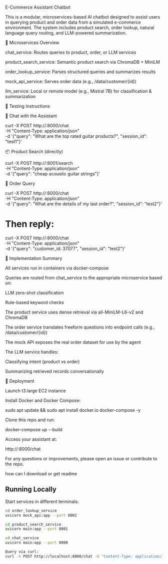 E-Commerce Assistant Chatbot

This is a modular, microservices-based AI chatbot designed to assist users in querying product and order data from a simulated e-commerce environment. The system includes product search, order lookup, natural language query routing, and LLM-powered summarization.

🚀 Microservices Overview

chat_service: Routes queries to product, order, or LLM services

product_search_service: Semantic product search via ChromaDB + MiniLM

order_lookup_service: Parses structured queries and summarizes results

mock_api_service: Serves order data (e.g., /data/customer/{id})

llm_service: Local or remote model (e.g., Mistral 7B) for classification & summarization

🧪 Testing Instructions

🔁 Chat with the Assistant

curl -X POST http://<EC2-IP>:8000/chat \
  -H "Content-Type: application/json" \
  -d '{"query": "What are the top rated guitar products?", "session_id": "test1"}'

📦 Product Search (directly)

curl -X POST http://<EC2-IP>:8001/search \
  -H "Content-Type: application/json" \
  -d '{"query": "cheap acoustic guitar strings"}'

🧾 Order Query

curl -X POST http://<EC2-IP>:8000/chat \
  -H "Content-Type: application/json" \
  -d '{"query": "What are the details of my last order?", "session_id": "test2"}'

# Then reply:
curl -X POST http://<EC2-IP>:8000/chat \
  -H "Content-Type: application/json" \
  -d '{"query": "customer_id: 37077", "session_id": "test2"}'

🧰 Implementation Summary

All services run in containers via docker-compose

Queries are routed from chat_service to the appropriate microservice based on:

LLM zero-shot classification

Rule-based keyword checks

The product service uses dense retrieval via all-MiniLM-L6-v2 and ChromaDB

The order service translates freeform questions into endpoint calls (e.g., /data/customer/{id})

The mock API exposes the real order dataset for use by the agent

The LLM service handles:

Classifying intent (product vs order)

Summarizing retrieved records conversationally

🐳 Deployment

Launch t3.large EC2 instance

Install Docker and Docker Compose:

sudo apt update && sudo apt install docker.io docker-compose -y

Clone this repo and run:

docker-compose up --build

Access your assistant at:

http://<EC2-IP>:8000/chat

For any questions or improvements, please open an issue or contribute to the repo.

how can I download or get readme 

## Running Locally

Start services in different terminals:

```bash
cd order_lookup_service
uvicorn mock_api:app --port 8002

cd product_search_service
uvicorn main:app --port 8001

cd chat_service
uvicorn main:app --port 8000

Query via curl:
curl -X POST http://localhost:8000/chat -H "Content-Type: application/json" -d '{"query": "What are the top-rated guitar strings?"}'